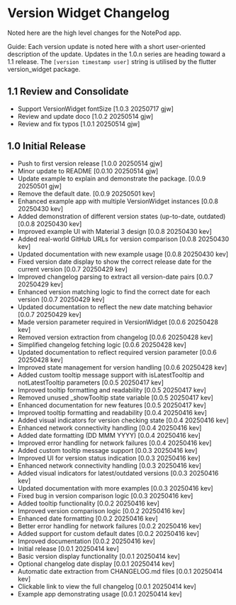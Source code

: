 # Version Widget Changelog

Noted here are the high level changes for the NotePod app.

Guide: Each version update is noted here with a short user-oriented
description of the update. Updates in the 1.0.n series are heading
toward a 1.1 release. The `[version timestamp user]` string is
utilised by the flutter version_widget package.

## 1.1 Review and Consolidate

- Support VersionWidget fontSize [1.0.3 20250717 gjw]
- Review and update doco [1.0.2 20250514 gjw]
- Review and fix typos [1.0.1 20250514 gjw]

## 1.0 Initial Release

- Push to first version release [1.0.0 20250514 gjw]
- Minor update to README [0.0.10 20250514 gjw]
- Update example to explain and demonstrate the package. [0.0.9 20250501 gjw]
- Remove the default date. [0.0.9 20250501 kev]
- Enhanced example app with multiple VersionWidget instances [0.0.8 20250430 kev]
- Added demonstration of different version states (up-to-date, outdated) [0.0.8 20250430 kev]
- Improved example UI with Material 3 design [0.0.8 20250430 kev]
- Added real-world GitHub URLs for version comparison [0.0.8 20250430 kev]
- Updated documentation with new example usage [0.0.8 20250430 kev]
- Fixed version date display to show the correct release date for the current version [0.0.7 20250429 kev]
- Improved changelog parsing to extract all version-date pairs [0.0.7 20250429 kev]
- Enhanced version matching logic to find the correct date for each version [0.0.7 20250429 kev]
- Updated documentation to reflect the new date matching behavior [0.0.7 20250429 kev]
- Made version parameter required in VersionWidget [0.0.6 20250428 kev]
- Removed version extraction from changelog [0.0.6 20250428 kev]
- Simplified changelog fetching logic [0.0.6 20250428 kev]
- Updated documentation to reflect required version parameter [0.0.6 20250428 kev]
- Improved state management for version handling [0.0.6 20250428 kev]
- Added custom tooltip message support with isLatestTooltip and notLatestTooltip parameters  [0.0.5 20250417 kev]
- Improved tooltip formatting and readability [0.0.5 20250417 kev]
- Removed unused _showTooltip state variable [0.0.5 20250417 kev]
- Enhanced documentation for new features [0.0.5 20250417 kev]
- Improved tooltip formatting and readability [0.0.4 20250416 kev]
- Added visual indicators for version checking state [0.0.4 20250416 kev]
- Enhanced network connectivity handling [0.0.4 20250416 kev]
- Added date formatting (DD MMM YYYY) [0.0.4 20250416 kev]
- Improved error handling for network failures [0.0.4 20250416 kev]
- Added custom tooltip message support [0.0.3 20250416 kev]
- Improved UI for version status indication [0.0.3 20250416 kev]
- Enhanced network connectivity handling [0.0.3 20250416 kev]
- Added visual indicators for latest/outdated versions [0.0.3 20250416 kev]
- Updated documentation with more examples [0.0.3 20250416 kev]
- Fixed bug in version comparison logic [0.0.3 20250416 kev]
- Added tooltip functionality [0.0.2 20250416 kev]
- Improved version comparison logic [0.0.2 20250416 kev]
- Enhanced date formatting [0.0.2 20250416 kev]
- Better error handling for network failures [0.0.2 20250416 kev]
- Added support for custom default dates [0.0.2 20250416 kev]
- Improved documentation [0.0.2 20250416 kev]
- Initial release  [0.0.1 20250414 kev]
- Basic version display functionality [0.0.1 20250414 kev]
- Optional changelog date display [0.0.1 20250414 kev]
- Automatic date extraction from CHANGELOG.md files [0.0.1 20250414 kev]
- Clickable link to view the full changelog [0.0.1 20250414 kev]
- Example app demonstrating usage [0.0.1 20250414 kev]
